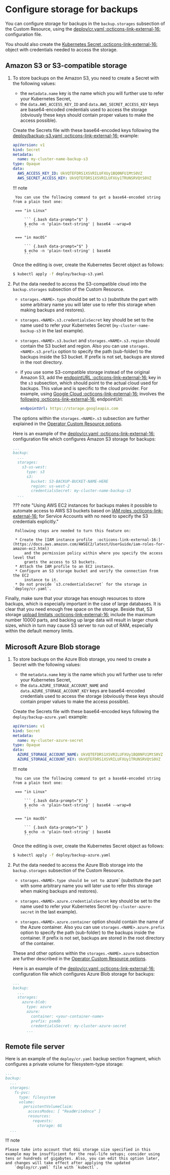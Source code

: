 # Configure storage for backups

You can configure storage for backups in the `backup.storages` subsection of the
Custom Resource, using the [deploy/cr.yaml  :octicons-link-external-16:](https://github.com/percona/percona-server-mongodb-operator/blob/main/deploy/cr.yaml)
configuration file.

You should also create the [Kubernetes Secret  :octicons-link-external-16:](https://kubernetes.io/docs/concepts/configuration/secret/) object with credentials needed
to access the storage.

## Amazon S3 or S3-compatible storage

1. To store backups on the Amazon S3, you need to create a Secret with
    the following values:

    * the `metadata.name` key is the name which you will further use to refer
        your Kubernetes Secret,
    * the `data.AWS_ACCESS_KEY_ID` and `data.AWS_SECRET_ACCESS_KEY` keys are
        base64-encoded credentials used to access the storage (obviously these
        keys should contain proper values to make the access possible).

    Create the Secrets file with these base64-encoded keys following the
    [deploy/backup-s3.yaml  :octicons-link-external-16:](https://github.com/percona/percona-server-mongodb-operator/blob/main/deploy/backup-s3.yaml)
    example:

    ```yaml
    apiVersion: v1
    kind: Secret
    metadata:
      name: my-cluster-name-backup-s3
    type: Opaque
    data:
      AWS_ACCESS_KEY_ID: UkVQTEFDRS1XSVRILUFXUy1BQ0NFU1MtS0VZ
      AWS_SECRET_ACCESS_KEY: UkVQTEFDRS1XSVRILUFXUy1TRUNSRVQtS0VZ
    ```

    !!! note

        You can use the following command to get a base64-encoded string from a plain text one:

        === "in Linux"

            ``` {.bash data-prompt="$" }
            $ echo -n 'plain-text-string' | base64 --wrap=0
            ```

        === "in macOS"

            ``` {.bash data-prompt="$" }
            $ echo -n 'plain-text-string' | base64
            ```

    Once the editing is over, create the Kubernetes Secret object as follows:

    ``` {.bash data-prompt="$" }
    $ kubectl apply -f deploy/backup-s3.yaml
    ```

2. Put the data needed to access the S3-compatible cloud into the
    `backup.storages` subsection of the Custom Resource.

    * `storages.<NAME>.type` should be set to `s3` (substitute the <NAME> part
       with some arbitrary name you will later use to refer this storage when
       making backups and restores).

    * `storages.<NAME>.s3.credentialsSecret` key should be set to the name used
        to refer your Kubernetes Secret (`my-cluster-name-backup-s3` in the last
        example).

    * `storages.<NAME>.s3.bucket` and `storages.<NAME>.s3.region` should contain
       the S3 bucket and region. Also you can use `storages.<NAME>.s3.prefix`
       option to specify the path (sub-folder) to the backups inside the S3
       bucket. If prefix is not set, backups are stored in the root directory.

    * if you use some S3-compatible storage instead of the original Amazon S3,
        add the [endpointURL  :octicons-link-external-16:](https://docs.min.io/docs/aws-cli-with-minio.html)
        key in the `s3` subsection, which should point to the actual cloud used
        for backups. This value and is specific to the cloud provider. For
        example, using [Google Cloud  :octicons-link-external-16:](https://cloud.google.com) involves the
        [following  :octicons-link-external-16:](https://storage.googleapis.com) endpointUrl:

        ```yaml
        endpointUrl: https://storage.googleapis.com
        ```

    The options within the `storages.<NAME>.s3` subsection are further explained
    in the [Operator Custom Resource options](operator.md#operator-backup-section).


    Here is an example
    of the [deploy/cr.yaml  :octicons-link-external-16:](https://github.com/percona/percona-server-mongodb-operator/blob/main/deploy/cr.yaml)
    configuration file which configures Amazon S3 storage for backups:

    ```yaml
    ...
    backup:
      ...
      storages:
        s3-us-west:
          type: s3
          s3:
            bucket: S3-BACKUP-BUCKET-NAME-HERE
            region: us-west-2
            credentialsSecret: my-cluster-name-backup-s3
      ...
    ```
    
    ??? note "Using AWS EC2 instances for backups makes it possible to automate access to AWS S3 buckets based on [IAM roles  :octicons-link-external-16:](https://kubernetes-on-aws.readthedocs.io/en/latest/user-guide/iam-roles.html) for Service Accounts with no need to specify the S3 credentials explicitly."

        Following steps are needed to turn this feature on:

        * Create the [IAM instance profile  :octicons-link-external-16:](https://docs.aws.amazon.com/AWSEC2/latest/UserGuide/iam-roles-for-amazon-ec2.html)
            and the permission policy within where you specify the access level that
            grants the access to S3 buckets.
        * Attach the IAM profile to an EC2 instance.
        * Configure an S3 storage bucket and verify the connection from the EC2
            instance to it.
        * Do not provide `s3.credentialsSecret` for the storage in `deploy/cr.yaml`.

Finally, make sure that your storage has enough resources to store backups, which is
especially important in the case of large databases. It is clear that you need
enough free space on the storage. Beside that, S3 storage [upload limitats :octicons-link-external-16:](https://docs.aws.amazon.com/AmazonS3/latest/userguide/qfacts.html)
include the maximum number 10000 parts, and backing up large data will result in
larger chunk sizes, which in turn may cause S3 server to run out of RAM, especially
within the default memory limits.

## Microsoft Azure Blob storage

1. To store backups on the Azure Blob storage, you need to create a
    Secret with the following values:

    * the `metadata.name` key is the name which you wll further use to refer
        your Kubernetes Secret,
    * the `data.AZURE_STORAGE_ACCOUNT_NAME` and `data.AZURE_STORAGE_ACCOUNT_KEY`
        keys are base64-encoded credentials used to access the storage
        (obviously these keys should contain proper values to make the access
        possible).

    Create the Secrets file with these base64-encoded keys following the
    `deploy/backup-azure.yaml` example:

    ```yaml
    apiVersion: v1
    kind: Secret
    metadata:
      name: my-cluster-azure-secret
    type: Opaque
    data:
      AZURE_STORAGE_ACCOUNT_NAME: UkVQTEFDRS1XSVRILUFXUy1BQ0NFU1MtS0VZ
      AZURE_STORAGE_ACCOUNT_KEY: UkVQTEFDRS1XSVRILUFXUy1TRUNSRVQtS0VZ
    ```

    !!! note

        You can use the following command to get a base64-encoded string from a plain text one:

        === "in Linux"

            ``` {.bash data-prompt="$" }
            $ echo -n 'plain-text-string' | base64 --wrap=0
            ```

        === "in macOS"

            ``` {.bash data-prompt="$" }
            $ echo -n 'plain-text-string' | base64
            ```

    Once the editing is over, create the Kubernetes Secret object as follows:

    ``` {.bash data-prompt="$" }
    $ kubectl apply -f deploy/backup-azure.yaml
    ```

2. Put the data needed to access the Azure Blob storage into the
    `backup.storages` subsection of the Custom Resource.

    * `storages.<NAME>.type should be set to `azure` (substitute the <NAME> part
       with some arbitrary name you will later use to refer this storage when
       making backups and restores).

    * `storages.<NAME>.azure.credentialsSecret` key should be set to the name used
        to refer your Kubernetes Secret (`my-cluster-azure-secret` in the last
        example).

    * `storages.<NAME>.azure.container` option should contain the name of the
       Azure container. Also you can use `storages.<NAME>.azure.prefix`
       option to specify the path (sub-folder) to the backups inside the
       container. If prefix is not set, backups are stored in the root directory
       of the container.

    These and other options within the `storages.<NAME>.azure` subsection are
    further described in the [Operator Custom Resource options](operator.md#operator-backup-section).

    Here is an example
    of the [deploy/cr.yaml  :octicons-link-external-16:](https://github.com/percona/percona-server-mongodb-operator/blob/main/deploy/cr.yaml)
    configuration file which configures Azure Blob storage for backups:

    ```yaml
    ...
    backup:
      ...
      storages:
        azure-blob:
          type: azure
          azure:
            container: <your-container-name>
            prefix: psmdb
            credentialsSecret: my-cluster-azure-secret
          ...
    ```

## Remote file server

Here is an example of the `deploy/cr.yaml` backup section fragment,
which configures a private volume for filesystem-type storage:

```yaml
...
backup:
  ...
  storages:
    fs-pvc:
      type: filesystem
      volume:
        persistentVolumeClaim:
          accessModes: [ "ReadWriteOnce" ]
          resources:
            requests:
              storage: 6G
  ...
```

!!! note

    Please take into account that 6Gi storage size specified in this
    example may be insufficient for the real-life setups; consider using
    tens or hundreds of gigabytes. Also, you can edit this option later,
    and changes will take effect after applying the updated
        `deploy/cr.yaml` file with `kubectl`.

